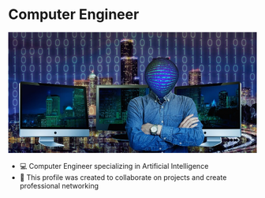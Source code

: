 # Computer Engineer 

<img src = "computer_engineering.jpeg">

- 💻 Computer Engineer specializing in Artificial Intelligence 
- 👋 This profile was created to collaborate on projects and create professional networking
